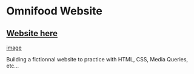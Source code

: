 # Omnifood Website

## [Website here]( https://cumulusground.github.io/Omnifood/.)

[image](https://github.com/CumulusGround/Omnifood/blob/master/hero-image)

Building a fictionnal website to practice with HTML, CSS, Media Queries, etc...